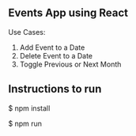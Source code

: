 ## Events App using React
Use Cases:
 1. Add Event to a Date
 2. Delete Event to a Date
 3. Toggle Previous or Next Month
 
## Instructions to run
$ npm install

$ npm run
 
